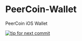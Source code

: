 PeerCoin-Wallet
===============

PeerCoin iOS Wallet

[![tip for next commit](http://peer4commit.com/projects/79.svg)](http://peer4commit.com/projects/79)
